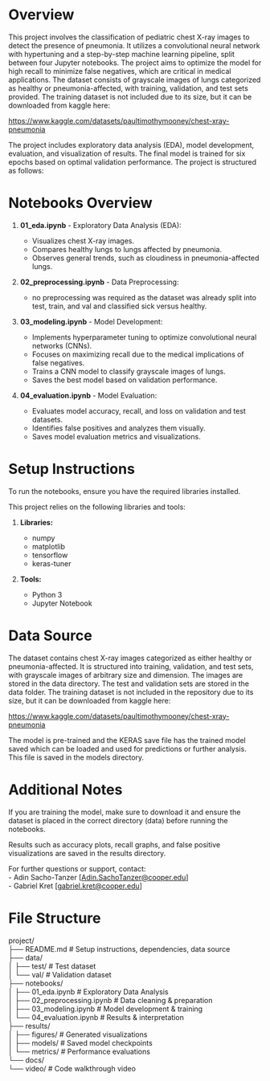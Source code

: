 # Overview
This project involves the classification of pediatric chest X-ray images to detect the presence of pneumonia. It utilizes a convolutional neural network with hypertuning and a step-by-step machine learning pipeline, split between four Jupyter notebooks. The project aims to optimize the model for high recall to minimize false negatives, which are critical in medical applications. The dataset consists of grayscale images of lungs categorized as healthy or pneumonia-affected, with training, validation, and test sets provided.  The training dataset is not included due to its size, but it can be downloaded from kaggle here:

https://www.kaggle.com/datasets/paultimothymooney/chest-xray-pneumonia

The project includes exploratory data analysis (EDA), model development, evaluation, and visualization of results. The final model is trained for six epochs based on optimal validation performance. The project is structured as follows:


# Notebooks Overview

1. **01_eda.ipynb** - Exploratory Data Analysis (EDA):
    - Visualizes chest X-ray images.
    - Compares healthy lungs to lungs affected by pneumonia.
    - Observes general trends, such as cloudiness in pneumonia-affected lungs.

2. **02_preprocessing.ipynb** - Data Preprocessing:
    - no preprocessing was required as the dataset was already split into test, train, and val and classified sick versus healthy.

3. **03_modeling.ipynb** - Model Development:
    - Implements hyperparameter tuning to optimize convolutional neural networks (CNNs).
    - Focuses on maximizing recall due to the medical implications of false negatives.
    - Trains a CNN model to classify grayscale images of lungs.
    - Saves the best model based on validation performance.

4. **04_evaluation.ipynb** - Model Evaluation:
    - Evaluates model accuracy, recall, and loss on validation and test datasets.
    - Identifies false positives and analyzes them visually.
    - Saves model evaluation metrics and visualizations.

# Setup Instructions



To run the notebooks, ensure you have the required libraries installed.


This project relies on the following libraries and tools:

1. **Libraries:** 
    - numpy
    - matplotlib
    - tensorflow
    - keras-tuner

2. **Tools:**
    - Python 3
    - Jupyter Notebook

# Data Source

The dataset contains chest X-ray images categorized as either healthy or pneumonia-affected. It is structured into training, validation, and test sets, with grayscale images of arbitrary size and dimension. The images are stored in the data directory. The test and validation sets are stored in the data folder. The training dataset is not included in the repository due to its size, but it can be downloaded from kaggle here:

https://www.kaggle.com/datasets/paultimothymooney/chest-xray-pneumonia

The model is pre-trained and the KERAS save file has the trained model saved which can be loaded and used for predictions or further analysis. This file is saved in the models directory.

# Additional Notes

If you are training the model, make sure to download it and ensure the dataset is placed in the correct directory (data) before running the notebooks.

Results such as accuracy plots, recall graphs, and false positive visualizations are saved in the results directory.

For further questions or support, contact:  
    - Adin Sacho-Tanzer [Adin.SachoTanzer@cooper.edu]  
    - Gabriel Kret [gabriel.kret@cooper.edu]  

# File Structure

project/  
├── README.md # Setup instructions, dependencies, data source  
├── data/  
│ ├── test/ # Test dataset  
│ └── val/ # Validation dataset  
├── notebooks/  
│ ├── 01_eda.ipynb # Exploratory Data Analysis  
│ ├── 02_preprocessing.ipynb # Data cleaning & preparation  
│ ├── 03_modeling.ipynb # Model development & training  
│ └── 04_evaluation.ipynb # Results & interpretation  
├── results/   
│ ├── figures/ # Generated visualizations  
│ ├── models/ # Saved model checkpoints  
│ └── metrics/ # Performance evaluations  
└── docs/  
  └── video/ # Code walkthrough video  
